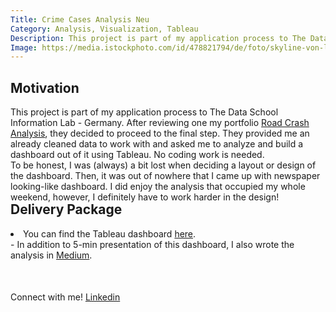 ```yaml
---
Title: Crime Cases Analysis Neu
Category: Analysis, Visualization, Tableau
Description: This project is part of my application process to The Data School Information Lab - Germany. After reviewing one my portfolio [Linkedin](https://www.linkedin.com/in/nukilsusanti/) [Road Crash Analysis](https://nuki-susanti.github.io/data%20analysis/data%20science/machine%20learning/2023/01/10/road-crash-analysis.html) they decided to proceed to the final step. They provided me an already cleaned data to work with and asked me to analyze and build a dashboard out of it using Tableau. No coding work is needed.
Image: https://media.istockphoto.com/id/478821794/de/foto/skyline-von-los-angeles-skyline-architektur-urban-cityscape.jpg?s=2048x2048&w=is&k=20&c=hmVAqGbILJ8musEJa5jR__plpLMnVSToSscKNYwNdn4=
---
```


## **Motivation**

This project is part of my application process to The Data School Information Lab - Germany. After reviewing one my portfolio <a href="https://nuki-susanti.github.io/data%20analysis/data%20science/machine%20learning/2023/01/10/road-crash-analysis.html" target="_blank" rel="noopener noreferrer">Road Crash Analysis</a>, they decided to proceed to the final step. They provided me an already cleaned data to work with and asked me to analyze and build a dashboard out of it using Tableau. No coding work is needed.
<br />
To be honest, I was (always) a bit lost when deciding a layout or design of the dashboard. Then, it was out of nowhere that I came up with newspaper looking-like dashboard. I did enjoy the analysis that occupied my whole weekend, however, I definitely have to work harder in the design!

<p style="margin-bottom:-30px"></p>

## **Delivery Package**

<li> You can find the Tableau dashboard <a href="https://public.tableau.com/app/profile/nuki.susanti/viz/CrimeCasesAnalysis-LosAngelesCA/CrimeAnalysis-LosAngelesCA" target="_blank" rel="noopener noreferrer">here</a>.</li>
- In addition to 5-min presentation of this dashboard, I also wrote the analysis in <a href="https://medium.com/@nukisusanti/crime-cases-analysis-los-angeles-california-e58d4740097f" target="_blank" rel="noopener noreferrer">Medium</a>.

<p style="margin-bottom:50px"></p>

Connect with me! [Linkedin](https://www.linkedin.com/in/nukilsusanti/)
